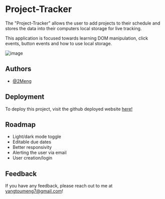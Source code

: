 # Project-Tracker

The "Project-Tracker" allows the user to add projects to their schedule and stores the data into their computers local storage for live tracking. 

This application is focused towards learning DOM manipulation, click events, button events and how to use local storage.

![image](https://github.com/2Meng/Project-Tracker/assets/91503750/a478eab3-9189-48e4-8f5e-2c65ad439db7)

## Authors

- [@2Meng](https://www.github.com/2meng)


## Deployment

To deploy this project, visit the github deployed website [here!](https://2meng.github.io/Project-Tracker/)


## Roadmap

- Light/dark mode toggle
- Editable due dates
- Better responsivity
- Alerting the user via email
- User creation/login
## Feedback

If you have any feedback, please reach out to me at yangtoumeng7@gmail.com!
